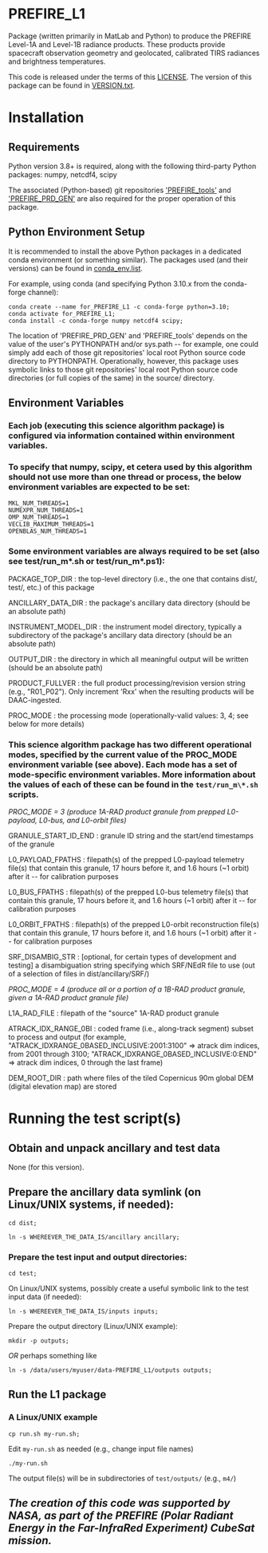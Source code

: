 # PREFIRE_L1

Package (written primarily in MatLab and Python) to produce the PREFIRE Level-1A and Level-1B radiance products. These products provide spacecraft observation geometry and geolocated, calibrated TIRS radiances and brightness temperatures.

This code is released under the terms of this [LICENSE](LICENSE).  The version of this package can be found in [VERSION.txt](VERSION.txt).

# Installation

## Requirements

Python version 3.8+ is required, along with the following third-party Python packages: numpy, netcdf4, scipy

The associated (Python-based) git repositories ['PREFIRE_tools'](https://github.com/UW-PREFIRE/PREFIRE_tools) and ['PREFIRE_PRD_GEN'](https://github.com/UW-PREFIRE/PREFIRE_PRD_GEN) are also required for the proper operation of this package.

## Python Environment Setup

It is recommended to install the above Python packages in a dedicated conda environment (or something similar).  The packages used (and their versions) can be found in [conda_env.list](conda_env.list).

For example, using conda (and specifying Python 3.10.x from the conda-forge channel):

```
conda create --name for_PREFIRE_L1 -c conda-forge python=3.10;
conda activate for_PREFIRE_L1;
conda install -c conda-forge numpy netcdf4 scipy;
```

The location of 'PREFIRE_PRD_GEN' and 'PREFIRE_tools' depends on the value of the user's PYTHONPATH and/or sys.path -- for example, one could simply add each of those git repositories' local root Python source code directory to PYTHONPATH. Operationally, however, this package uses symbolic links to those git repositories' local root Python source code directories (or full copies of the same) in the source/ directory.

## Environment Variables

### Each job (executing this science algorithm package) is configured via information contained within environment variables.

### To specify that numpy, scipy, et cetera used by this algorithm should not use more than one thread or process, the below environment variables are expected to be set:

```
MKL_NUM_THREADS=1
NUMEXPR_NUM_THREADS=1
OMP_NUM_THREADS=1
VECLIB_MAXIMUM_THREADS=1
OPENBLAS_NUM_THREADS=1
```

### Some environment variables are always required to be set (also see test/run_m*.sh or test/run_m*.ps1):

PACKAGE_TOP_DIR  :  the top-level directory (i.e., the one that contains dist/, test/, etc.) of this package

ANCILLARY_DATA_DIR  :  the package's ancillary data directory (should be an absolute path)

INSTRUMENT_MODEL_DIR  :  the instrument model directory, typically a subdirectory of the package's ancillary data directory (should be an absolute path)

OUTPUT_DIR  :  the directory in which all meaningful output will be written (should be an absolute path)

PRODUCT_FULLVER  :  the full product processing/revision version string (e.g., "R01_P02").  Only increment 'Rxx' when the resulting products will be DAAC-ingested.

PROC_MODE  :  the processing mode (operationally-valid values: 3, 4; see below for more details)

### This science algorithm package has two different operational modes, specified by the current value of the PROC_MODE environment variable (see above).  Each mode has a set of mode-specific environment variables.  More information about the values of each of these can be found in the `test/run_m\*.sh` scripts.

_PROC_MODE = 3  (produce 1A-RAD product granule from prepped L0-payload, L0-bus, and L0-orbit files)_

GRANULE_START_ID_END  :  granule ID string and the start/end timestamps of the granule

L0_PAYLOAD_FPATHS  :  filepath(s) of the prepped L0-payload telemetry file(s) that contain this granule, 17 hours before it, and 1.6 hours (~1 orbit) after it -- for calibration purposes

L0_BUS_FPATHS  :  filepath(s) of the prepped L0-bus telemetry file(s) that contain this granule, 17 hours before it, and 1.6 hours (~1 orbit) after it -- for calibration purposes

L0_ORBIT_FPATHS  :  filepath(s) of the prepped L0-orbit reconstruction file(s) that contain this granule, 17 hours before it, and 1.6 hours (~1 orbit) after it -- for calibration purposes

SRF_DISAMBIG_STR  :  [optional, for certain types of development and testing] a disambiguation string specifying which SRF/NEdR file to use (out of a selection of files in dist/ancillary/SRF/)

_PROC_MODE = 4  (produce all or a portion of a 1B-RAD product granule, given a 1A-RAD product granule file)_

L1A_RAD_FILE  :  filepath of the "source" 1A-RAD product granule

ATRACK_IDX_RANGE_0BI  :  coded frame (i.e., along-track segment) subset to process and output (for example, "ATRACK_IDXRANGE_0BASED_INCLUSIVE:2001:3100" => atrack dim indices, from 2001 through 3100; "ATRACK_IDXRANGE_0BASED_INCLUSIVE:0:END" => atrack dim indices, 0 through the last frame)

DEM_ROOT_DIR  :  path where files of the tiled Copernicus 90m global DEM (digital elevation map) are stored

# Running the test script(s)

## Obtain and unpack ancillary and test data

None (for this version).

## Prepare the ancillary data symlink (on Linux/UNIX systems, if needed):

`cd dist;`

`ln -s WHEREEVER_THE_DATA_IS/ancillary ancillary;`

### Prepare the test input and output directories:

`cd test;`

On Linux/UNIX systems, possibly create a useful symbolic link to the test input data (if needed):

`ln -s WHEREEVER_THE_DATA_IS/inputs inputs;`

Prepare the output directory (Linux/UNIX example):

`mkdir -p outputs;`

_OR_ perhaps something like

`ln -s /data/users/myuser/data-PREFIRE_L1/outputs outputs;`

## Run the L1 package

### A Linux/UNIX example

`cp run.sh my-run.sh;`

Edit `my-run.sh` as needed (e.g., change input file names)

`./my-run.sh`

The output file(s) will be in subdirectories of `test/outputs/` (e.g., `m4/`)

## _The creation of this code was supported by NASA, as part of the PREFIRE (Polar Radiant Energy in the Far-InfraRed Experiment) CubeSat mission._
